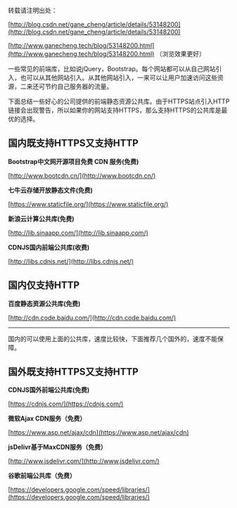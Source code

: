 转载请注明出处：

[http://blog.csdn.net/gane_cheng/article/details/53148200](http://blog.csdn.net/gane_cheng/article/details/53148200)

[http://www.ganecheng.tech/blog/53148200.html](http://www.ganecheng.tech/blog/53148200.html) （浏览效果更好）

一些常见的前端库，比如说jQuery，Bootstrap。每个网站都可以从自己网站引入，也可以从其他网站引入。从其他网站引入，一来可以让用户加速访问这些资源，二来还可节约自己服务器的流量。

下面总结一些好心的公司提供的前端静态资源公共库。由于HTTPS站点引入HTTP链接会出现警告，所以如果你的网站支持HTTPS，那么支持HTTPS的公共库是最优的选择。

**国内既支持HTTPS又支持HTTP**
-------------------

**Bootstrap中文网开源项目免费 CDN 服务(免费)**

[http://www.bootcdn.cn/](http://www.bootcdn.cn/)

**七牛云存储开放静态文件(免费)**

[https://www.staticfile.org/](https://www.staticfile.org/)

**新浪云计算公共库(免费)**

[http://lib.sinaapp.com/](http://lib.sinaapp.com/)

**CDNJS国内前端公共库(收费)**

[http://libs.cdnjs.net/](http://libs.cdnjs.net/)

**国内仅支持HTTP**
-------------------

**百度静态资源公共库(免费)**

[http://cdn.code.baidu.com/](http://cdn.code.baidu.com/)


----------
国内的可以使用上面的公共库，速度比较快，下面推荐几个国外的，速度不能保障。

**国外既支持HTTPS又支持HTTP**
-------------------

**CDNJS国外前端公共库(免费)**

[https://cdnjs.com/](https://cdnjs.com/)

**微软Ajax CDN服务（免费）**

[https://www.asp.net/ajax/cdn](https://www.asp.net/ajax/cdn)

**jsDelivr基于MaxCDN服务（免费）**

[http://www.jsdelivr.com/](http://www.jsdelivr.com/)

**谷歌前端公共库（免费）**

[https://developers.google.com/speed/libraries/](https://developers.google.com/speed/libraries/)